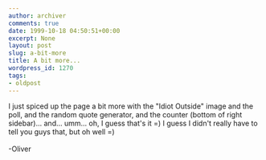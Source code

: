 ```yaml
---
author: archiver
comments: true
date: 1999-10-18 04:50:51+00:00
excerpt: None
layout: post
slug: a-bit-more
title: A bit more...
wordpress_id: 1270
tags:
- oldpost
---
```


I just spiced up the page a bit more with the "Idiot Outside" image and the poll, and the random quote generator, and the counter (bottom of right sidebar)... and... umm... oh, I guess that's it =) I guess I didn't really have to tell you guys that, but oh well =)<br /><br />-Oliver